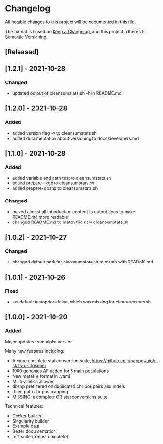 # Changelog
All notable changes to this project will be documented in this file.

The format is based on [Keep a Changelog](https://keepachangelog.com/en/1.0.0/),
and this project adheres to [Semantic Versioning](https://semver.org/spec/v2.0.0.html).

## [Released]

## [1.2.1] - 2021-10-28
### Changed
 - updated output of cleansumstats.sh -h in README.md

## [1.2.0] - 2021-10-28
### Added 
 - added version flag -v to cleansumstats.sh
 - added documentation about versioning to docs/developers.md

## [1.1.0] - 2021-10-28
### Added 
 - added variable and path test to cleansumstats.sh
 - added prepare-1kgp to cleansumstats.sh
 - added prepare-dbsnp to cleansumstats.sh

### Changed 
 - moved almost all introduction content to outout docs to make README.md more readable
 - changed README.md to match the new cleansumstats.sh 

## [1.0.2] - 2021-10-27
### Changed 
 - changed default path for cleansumstats.sh to match with README.md

## [1.0.1] - 2021-10-26
### Fixed 
 - set default testoption=false, which was missing for cleansumstats.sh

## [1.0.0] - 2021-10-20
### Added 

Major updates from alpha version

Many new features including:
 - A more complete stat conversion suite, https://github.com/pappewaio/r-stats-c-streamer
 - 1000 genomes AF added for 5 main populations
 - New metafile format in .yaml
 - Multi-allelics allowed
 - dbsnp prefiltered on duplicated chr:pos pairs and indels
 - three path chr:pos mapping
 - MISSING: a complete OR stat conversions suite

Technical features:
 - Docker builder
 - Singularity builder
 - Example data
 - Better documentation
 - test suite (almost complete)

